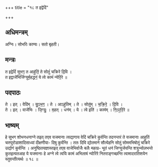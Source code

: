 +++
title = "१८ त इद्वेदिं"

+++
## अधिमन्त्रम्
अग्निः। सोभरिः काण्वः। सतो बृहती।

## मन्त्रः
त इद्वेदिं॑ सुभग॒ त आहु॑तिं॒ ते सोतुं॑ चक्रिरे दि॒वि ।  
त इद्वाजे॑भिर्जिग्युर्म॒हद्धनं॒ ये त्वे कामं॑ न्येरि॒रे ॥

## पदपाठः
ते । इत् । वेदि॑म् । सु॒ऽभ॒ग॒ । ते । आऽहु॑तिम् । ते । सोतु॑म् । च॒क्रि॒रे॒ । दि॒वि ।  
ते । इत् । वाजे॑भिः । जि॒ग्युः॒ । म॒हत् । धन॑म् । ये । त्वे इति॑ । काम॑म् । नि॒ऽए॒रि॒रे ॥

## भाष्यम्
हे सुभग शोभनधनाग्ने तइत् तएव यजमानाः त्वद्यागाय वेदिं चक्रिरे कुर्वन्ति तदनन्तरं ते यजमानाः आहुतिं चरुपुरोडाशादिसाध्यां दीक्षणीया- दिषु कुर्वन्ति । ततः दिवि द्योतमाने सौत्येहनि सोतुं सोममभिषोतुं चक्रिरे उद्योगं कुर्वन्ति । अनुष्ठितयज्ञास्तइत् तएव वाजेभिर्वाजैः बलैः महत्प्र- भूतं धनं जिग्युर्जयन्ति शत्रुभ्योलभन्ते कुतइत्यतआह ये यजमानाः हे अग्ने त्वे त्वयि कामं अभिलाषं न्योरिरे नितराङ्गच्छन्ति त्वामादरातिशयेन स्तुवन्तीत्यर्थः ॥ १८ ॥
